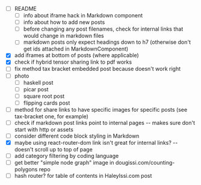 * [ ] README
  * [ ] info about iframe hack in Markdown component
  * [ ] info about how to add new posts
  * [ ] before changing any post filenames, check for internal links that would change in markdown files
  * [ ] markdown posts only expect headings down to h7 (otherwise don't get ids attached in MarkdownComponent)
* [x] add iframes at bottom of posts (where applicable)
* [x] check if hybrid tensor sharing link to pdf works
* [ ] fix method tax bracket embedded post because doesn't work right
* [ ] photo
  * [ ] haskell post
  * [ ] picar post
  * [ ] square root post
  * [ ] flipping cards post
* [ ] method for share links to have specific images for specific posts (see tax-bracket one, for example)
* [ ] check if markdown post links point to internal pages -- makes sure don't start with http or assets
* [ ] consider different code block styling in Markdown
* [x] maybe using react-router-dom link isn't great for internal links? -- doesn't scroll up to top of page
* [ ] add category filtering by coding language
* [ ] get better "simple node graph" image in dougissi.com/counting-polygons repo
* [ ] hash router? for table of contents in HaleyIssi.com post